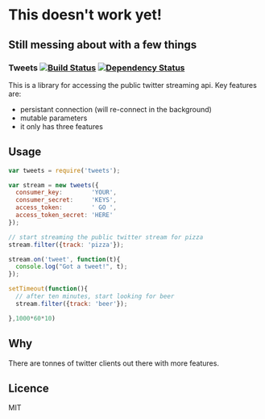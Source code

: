 # This doesn't work yet!
## Still messing about with a few things

### Tweets [![Build Status](https://travis-ci.org/benfoxall/tweets.png?branch=master)](https://travis-ci.org/benfoxall/tweets) [![Dependency Status](https://david-dm.org/benfoxall/tweets.png)](https://david-dm.org/benfoxall/tweets)


This is a library for accessing the public twitter streaming api.  Key features are:

* persistant connection (will re-connect in the background)
* mutable parameters
* it only has three features

## Usage

```js
var tweets = require('tweets');

var stream = new tweets({
  consumer_key:        'YOUR',
  consumer_secret:     'KEYS',
  access_token:        ' GO ',
  access_token_secret: 'HERE'
});

// start streaming the public twitter stream for pizza
stream.filter({track: 'pizza'});

stream.on('tweet', function(t){
  console.log("Got a tweet!", t);
});

setTimeout(function(){
  // after ten minutes, start looking for beer
  stream.filter({track: 'beer'});

},1000*60*10)
```

## Why

There are tonnes of twitter clients out there with more features.

## Licence

MIT
